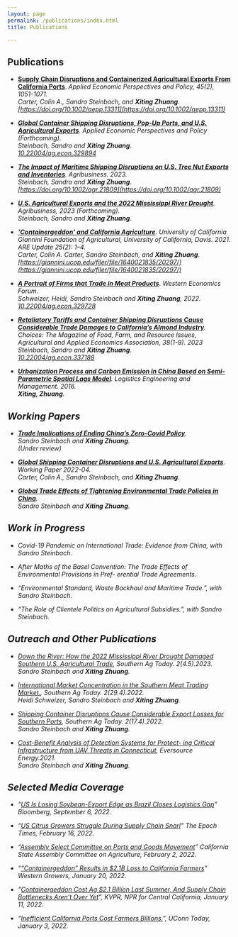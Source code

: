 ```yaml
---
layout: page
permalink: /publications/index.html
title: Publications

---
```


## Publications

- [**Supply Chain Disruptions and Containerized Agricultural Exports From California Ports**](https://doi.org/10.1002/aepp.13311). <em>Applied Economic Perspectives and Policy<em>, 45(2), 1051-1071. <br>  Carter, Colin A., Sandro Steinbach, and **Xiting Zhuang**. [https://doi.org/10.1002/aepp.13311](https://doi.org/10.1002/aepp.13311) <br>

- [**Global Container Shipping Disruptions, Pop-Up Ports, and U.S. Agricultural Exports**](https://www.google.com/url?sa=t&rct=j&q=&esrc=s&source=web&cd=&ved=2ahUKEwje69eghNX8AhXokYkEHWQsBCAQFnoECBgQAQ&url=https%3A%2F%2Fwww.aeaweb.org%2Fconference%2F2023%2Fprogram%2Fpaper%2F9b9y39sR&usg=AOvVaw3gBn65ltqGdSrvv1mvi78O). <em>Applied Economic Perspectives and Policy<em> (Forthcoming). <br> Steinbach, Sandro and **Xiting Zhuang**. <br> [10.22004/ag.econ.329894](http://dx.doi.org/10.22004/ag.econ.329894)<br>  

- [**The Impact of Maritime Shipping Disruptions on U.S. Tree Nut Exports and Inventories**](https://doi.org/10.1002/agr.21809). <em>Agribusiness<em>. 2023. <br> Steinbach, Sandro and **Xiting Zhuang**. <br>[https://doi.org/10.1002/agr.21809](https://doi.org/10.1002/agr.21809) <br>

- [**U.S. Agricultural Exports and the 2022 Mississippi River Drought**](https://ageconsearch.umn.edu/record/335476/files/26473.pdf). <em>Agribusiness<em>, 2023 (Forthcoming). <br> Steinbach, Sandro and **Xiting Zhuang**.<br> 

- [**‘Containergeddon’ and California Agriculture**](https://s.giannini.ucop.edu/uploads/pub/2021/12/20/v25n2_1.pdf). University of California Giannini Foundation of Agricultural, University of California, Davis. 2021. <em>ARE Update<em> 25(2): 1–4.   <br> Carter, Colin A. Carter, Sandro Steinbach, and **Xiting Zhuang**. <br> [https://giannini.ucop.edu/filer/file/1640021835/20297/](https://giannini.ucop.edu/filer/file/1640021835/20297/) <br>

- [**A Portrait of Firms that Trade in Meat Products**](https://waeaonline.org/wp-content/uploads/2022/12/WEF-Fall-2022-Issue-20-Volume-2-All-Intro-and-Articles.pdf#page=6). <em>Western Economics Forum<em>. <br> Schweizer, Heidi, Sandro Steinbach and **Xiting Zhuang**, 2022. <br>[10.22004/ag.econ.329728](https://ageconsearch.umn.edu/record/329728) <br>

- [**Retaliatory Tariffs and Container Shipping Disruptions Cause Considerable Trade Damages to California’s Almond Industry**](https://econpapers.repec.org/scripts/redir.pf?u=https%3A%2F%2Fageconsearch.umn.edu%2Frecord%2F337188%2Ffiles%2FSteinbach_Retaliatory_38.pdf;h=repec:ags:aaeach:337188). <em>Choices: The Magazine of Food, Farm, and Resource Issues, Agricultural and Applied Economics Association<em>, 38(1-9). 2023  <br> Steinbach, Sandro and **Xiting Zhuang**. <br>[10.22004/ag.econ.337188](https://ageconsearch.umn.edu/record/337188/files/Steinbach_Retaliatory_38.pdf) <br>

- [**Urbanization Process and Carbon Emission in China Based on Semi-Parametric Spatial Lags Model**](). <em>Logistics Engineering and Management<em>. 2016. <br> **Xiting, Zhuang**. <br> 

## Working Papers

- [**Trade Implications of Ending China’s Zero-Covid Policy**]( ). <br> Sandro Steinbach and **Xiting Zhuang**. <br> (Under review)

- [**Global Shipping Container Disruptions and U.S. Agricultural Exports**](http://dx.doi.org/10.22004/ag.econ.320397). Working Paper 2022-04. <br> Carter, Colin A., Sandro Steinbach, and **Xiting Zhuang**. <br>

- [**Global Trade Effects of Tightening Environmental Trade Policies in China**](https://www.dropbox.com/s/nrx3tob9nk2sxkl/Manuscript%2021-03-01.pdf?dl=0). <br> Sandro Steinbach and **Xiting Zhuang**. <br>

## Work in Progress
- Covid-19 Pandemic on International Trade: Evidence from China, with Sandro Steinbach.<br> 

- After Maths of the Basel Convention: The Trade Effects of Environmental Provisions in Pref- erential Trade Agreements. <br>

- “Environmental Standard, Waste Backhaul and Maritime Trade.”, with Sandro Steinbach. <br>

- “The Role of Clientele Politics on Agricultural Subsidies.”, with Sandro Steinbach. <br>


## Outreach and Other Publications

- [Down the River: How the 2022 Mississippi River Drought Damaged Southern U.S. Agricultural Trade](https://southernagtoday.org/2023/05/04/down-the-river-how-the-2022-mississippi-river-drought-damaged/), Southern Ag Today. 2(4.5).2023. <br> Sandro Steinbach and **Xiting Zhuang**.    <br>

- [International Market Concentration in the Southern Meat Trading Market.](https://southernagtoday.org/2022/07/international-market-concentration-in-the-southern-meat-trading-market/), Southern Ag Today. 2(29.4).2022.  <br> Heidi Schweizer, Sandro Steinbach and **Xiting Zhuang**. <br> 

- [Shipping Container Disruptions Cause Considerable Export Losses for Southern Ports](https://southernagtoday.org/2022/04/shipping-container-disruptions-cause-considerable-export-losses-for-southern-ports/), Southern Ag Today. 2(17.4).2022. <br>  Sandro Steinbach and **Xiting Zhuang**.  <br>

- [Cost-Benefit Analysis of Detection Systems for Protect- ing Critical Infrastructure from UAV Threats in Connecticut]((https://www.dropbox.com/s/hmnrb6rljgsyvei/UConn%20CBA%20Report%202021.pdf?dl=0)), Eversource Energy.2021.  <br>  Sandro Steinbach and **Xiting Zhuang**.  <br> 

## Selected Media Coverage

- “[US Is Losing Soybean-Export Edge as Brazil Closes Logistics Gap](https://www.bloomberg.com/news/articles/2022-09-06/)” Bloomberg, September 6, 2022.<br>

- “[US Citrus Growers Struggle During Supply Chain Snarl](https://www.theepochtimes.com/)” The Epoch Times, February 16, 2022. <br>

- “[Assembly Select Committee on Ports and Goods Movement](https://www.assembly.ca.gov/)” California State Assembly Committee on Agriculture, February 2, 2022.<br>

- “[“Containergeddon” Results in $2.1B Loss to California Farmers](https://www.wga.com/blog/“containergeddon”)” Western Growers, January 20, 2022.<br>

- “[Containergeddon Cost Ag $2.1 Billion Last Summer, And Supply Chain Bottlenecks Aren’t Over Yet](https://kvpr.org/business-economy/2022-01-11)”, KVPR, NPR for Central California, January 11, 2022. <br>

- “[Inefficient California Ports Cost Farmers Billions.](https://today.uconn.edu/2022/01/)”, UConn Today, January 3, 2022. 